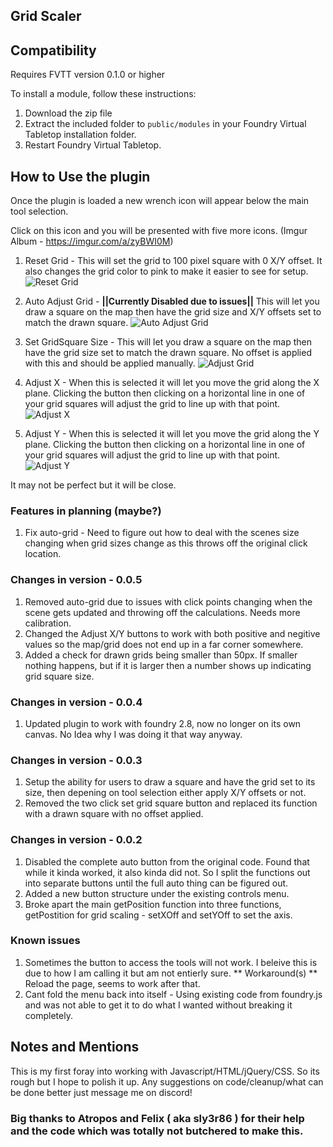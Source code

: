 ## Grid Scaler

## Compatibility

Requires FVTT version 0.1.0 or higher

To install a module, follow these instructions:

1. Download the zip file
2. Extract the included folder to `public/modules` in your Foundry Virtual Tabletop installation folder.
3. Restart Foundry Virtual Tabletop. 

## How to Use the plugin

Once the plugin is loaded a new wrench icon will appear below the main tool selection.

Click on this icon and you will be presented with five more icons. (Imgur Album - https://imgur.com/a/zyBWI0M)

1. Reset Grid - This will set the grid to 100 pixel square with 0 X/Y offset. It also changes the grid color to pink to make it easier to see for setup.
![Reset Grid](https://i.imgur.com/TYYH8KP.gif)

2. Auto Adjust Grid - **||Currently Disabled due to issues||** This will let you draw a square on the map then have the grid size and X/Y offsets set to match the drawn square.
![Auto Adjust Grid](https://i.imgur.com/tbM3zGl.gif)

3. Set GridSquare Size - This will let you draw a square on the map then have the grid size set to match the drawn square. No offset is applied with this and should be applied manually.
![Adjust Grid](https://i.imgur.com/6SaU3Yo.gif)

4. Adjust X - When this is selected it will let you move the grid along the X plane. Clicking the button then clicking on a horizontal line in one of your grid squares will adjust the grid to line up with that point.
![Adjust X](https://i.imgur.com/4t38xiM.gif)

5. Adjust Y - When this is selected it will let you move the grid along the Y plane. Clicking the button then clicking on a horizontal line in one of your grid squares will adjust the grid to line up with that point.
![Adjust Y](https://i.imgur.com/M6C53oa.gif)


It may not be perfect but it will be close. 

### Features in planning (maybe?)

1. Fix auto-grid - Need to figure out how to deal with the scenes size changing when grid sizes change as this throws off the original click location.

### Changes in version - 0.0.5

1. Removed auto-grid due to issues with click points changing when the scene gets updated and throwing off the calculations. Needs more calibration.
2. Changed the Adjust X/Y buttons to work with both positive and negitive values so the map/grid does not end up in a far corner somewhere.
3. Added a check for drawn grids being smaller than 50px. If smaller nothing happens, but if it is larger then a number shows up indicating grid square size.

### Changes in version - 0.0.4

1. Updated plugin to  work with foundry 2.8, now no longer on its own canvas. No Idea why I was doing it that way anyway.

### Changes in version - 0.0.3

1. Setup the ability for users to draw a square and have the grid set to its size, then depening on tool selection either apply X/Y offsets or not.
2. Removed the two click set grid square button and replaced its function with a drawn square with no offset applied.

### Changes in version - 0.0.2

1. Disabled the complete auto button from the original code. Found that while it kinda worked, it also kinda did not. So I split the functions out into separate buttons until the full auto thing can be figured out.
2. Added a new button structure under the existing controls menu. 
3. Broke apart the main getPosition function into three functions, getPostition for grid scaling - setXOff and setYOff to set the axis.

### Known issues

1. Sometimes the button to access the tools will not work. I beleive this is due to how I am calling it but am not entierly sure. ** Workaround(s) ** Reload the page, seems to work after that.
2. Cant fold the menu back into itself - Using existing code from foundry.js and was not able to get it to do what I wanted without breaking it completely. 

## Notes and Mentions

This is my first foray into working with Javascript/HTML/jQuery/CSS. So its rough but I hope to polish it up. Any suggestions on code/cleanup/what can be done better just message me on discord!

### Big thanks to Atropos and Felix ( aka sly3r86 ) for their help and the code which was totally not butchered to make this.
